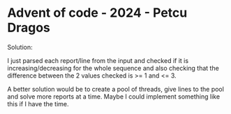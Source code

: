 # Advent of code - 2024 - Petcu Dragos

Solution:

I just parsed each report/line from the input and checked if it is 
increasing/decreasing for the whole sequence and also checking that the difference between 
the 2 values checked is >= 1 and <= 3.

A better solution would be to create a pool of threads, give lines to the pool and solve
more reports at a time. Maybe I could implement something like this if I have the time. 